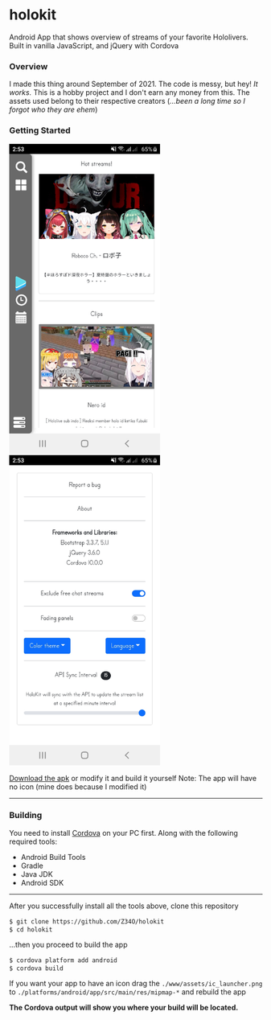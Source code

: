 # holokit
Android App that shows overview of streams of your favorite Hololivers. Built in vanilla JavaScript, and jQuery with Cordova

### Overview
I made this thing around September of 2021. The code is messy, but hey! _It works._
This is a hobby project and I don't earn any money from this. The assets used belong to their respective creators (_...been a long time so I forgot who they are ehem_)


### Getting Started
<p float="left">
    <img src="https://github.com/Z34O/holokit/blob/main/builds/DashboardHolokit.jpg" width="300" />
    <img src="https://github.com/Z34O/holokit/blob/main/builds/SettingsHolokit.jpg" width="300" />
</p>

[Download the apk](https://github.com/Z34O/holokit/raw/main/builds/HoloKitv1.0.0.apk "Holokitv1.0.0") or modify it and build it yourself
Note: The app will have no icon (mine does because I modified it)

---

### Building
You need to install [Cordova](https://cordova.apache.org/docs/en/10.x/guide/cli/ "Cordova Installation") on your PC first. Along with the following required tools:
* Android Build Tools
* Gradle
* Java JDK
* Android SDK

---

After you successfully install all the tools above, clone this repository
```
$ git clone https://github.com/Z34O/holokit
$ cd holokit
```

...then you proceed to build the app
```
$ cordova platform add android
$ cordova build
```
If you want your app to have an icon drag the `./www/assets/ic_launcher.png` to `./platforms/android/app/src/main/res/mipmap-*` and rebuild the app

__The Cordova output will show you where your build will be located.__
